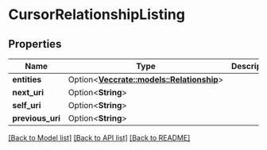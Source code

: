 # CursorRelationshipListing

## Properties

Name | Type | Description | Notes
------------ | ------------- | ------------- | -------------
**entities** | Option<[**Vec<crate::models::Relationship>**](Relationship.md)> |  | [optional]
**next_uri** | Option<**String**> |  | [optional]
**self_uri** | Option<**String**> |  | [optional]
**previous_uri** | Option<**String**> |  | [optional]

[[Back to Model list]](../README.md#documentation-for-models) [[Back to API list]](../README.md#documentation-for-api-endpoints) [[Back to README]](../README.md)


